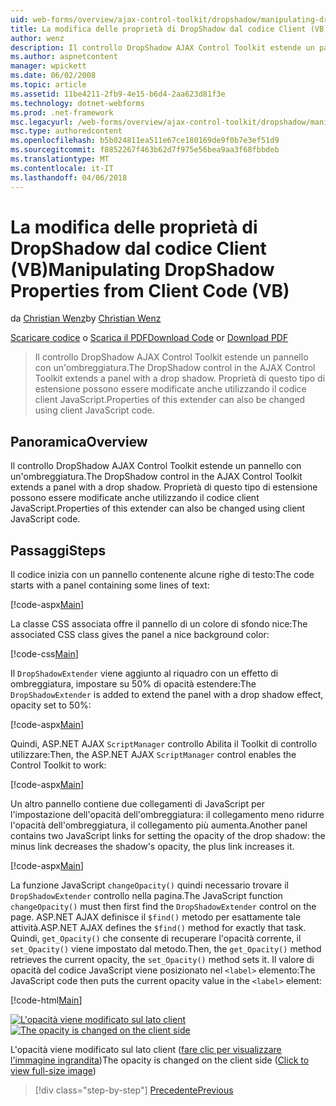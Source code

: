 ```yaml
---
uid: web-forms/overview/ajax-control-toolkit/dropshadow/manipulating-dropshadow-properties-from-client-code-vb
title: La modifica delle proprietà di DropShadow dal codice Client (VB) | Documenti Microsoft
author: wenz
description: Il controllo DropShadow AJAX Control Toolkit estende un pannello con un'ombreggiatura. Proprietà di questa estensione può essere modificata utilizzando client JavaScrip...
ms.author: aspnetcontent
manager: wpickett
ms.date: 06/02/2008
ms.topic: article
ms.assetid: 11be4211-2fb9-4e15-b6d4-2aa623d81f3e
ms.technology: dotnet-webforms
ms.prod: .net-framework
msc.legacyurl: /web-forms/overview/ajax-control-toolkit/dropshadow/manipulating-dropshadow-properties-from-client-code-vb
msc.type: authoredcontent
ms.openlocfilehash: b5b024811ea511e67ce180169de9f0b7e3ef51d9
ms.sourcegitcommit: f8852267f463b62d7f975e56bea9aa3f68fbbdeb
ms.translationtype: MT
ms.contentlocale: it-IT
ms.lasthandoff: 04/06/2018
---
```

<a name="manipulating-dropshadow-properties-from-client-code-vb"></a><span data-ttu-id="fecf2-104">La modifica delle proprietà di DropShadow dal codice Client (VB)</span><span class="sxs-lookup"><span data-stu-id="fecf2-104">Manipulating DropShadow Properties from Client Code (VB)</span></span>
====================
<span data-ttu-id="fecf2-105">da [Christian Wenz](https://github.com/wenz)</span><span class="sxs-lookup"><span data-stu-id="fecf2-105">by [Christian Wenz](https://github.com/wenz)</span></span>

<span data-ttu-id="fecf2-106">[Scaricare codice](http://download.microsoft.com/download/5/1/6/51652a81-500b-4f6b-88d3-617103e7941e/DropShadow2.vb.zip) o [Scarica il PDF](http://download.microsoft.com/download/b/6/a/b6ae89ee-df69-4c87-9bfb-ad1eb2b23373/dropshadow2VB.pdf)</span><span class="sxs-lookup"><span data-stu-id="fecf2-106">[Download Code](http://download.microsoft.com/download/5/1/6/51652a81-500b-4f6b-88d3-617103e7941e/DropShadow2.vb.zip) or [Download PDF](http://download.microsoft.com/download/b/6/a/b6ae89ee-df69-4c87-9bfb-ad1eb2b23373/dropshadow2VB.pdf)</span></span>

> <span data-ttu-id="fecf2-107">Il controllo DropShadow AJAX Control Toolkit estende un pannello con un'ombreggiatura.</span><span class="sxs-lookup"><span data-stu-id="fecf2-107">The DropShadow control in the AJAX Control Toolkit extends a panel with a drop shadow.</span></span> <span data-ttu-id="fecf2-108">Proprietà di questo tipo di estensione possono essere modificate anche utilizzando il codice client JavaScript.</span><span class="sxs-lookup"><span data-stu-id="fecf2-108">Properties of this extender can also be changed using client JavaScript code.</span></span>


## <a name="overview"></a><span data-ttu-id="fecf2-109">Panoramica</span><span class="sxs-lookup"><span data-stu-id="fecf2-109">Overview</span></span>

<span data-ttu-id="fecf2-110">Il controllo DropShadow AJAX Control Toolkit estende un pannello con un'ombreggiatura.</span><span class="sxs-lookup"><span data-stu-id="fecf2-110">The DropShadow control in the AJAX Control Toolkit extends a panel with a drop shadow.</span></span> <span data-ttu-id="fecf2-111">Proprietà di questo tipo di estensione possono essere modificate anche utilizzando il codice client JavaScript.</span><span class="sxs-lookup"><span data-stu-id="fecf2-111">Properties of this extender can also be changed using client JavaScript code.</span></span>

## <a name="steps"></a><span data-ttu-id="fecf2-112">Passaggi</span><span class="sxs-lookup"><span data-stu-id="fecf2-112">Steps</span></span>

<span data-ttu-id="fecf2-113">Il codice inizia con un pannello contenente alcune righe di testo:</span><span class="sxs-lookup"><span data-stu-id="fecf2-113">The code starts with a panel containing some lines of text:</span></span>

[!code-aspx[Main](manipulating-dropshadow-properties-from-client-code-vb/samples/sample1.aspx)]

<span data-ttu-id="fecf2-114">La classe CSS associata offre il pannello di un colore di sfondo nice:</span><span class="sxs-lookup"><span data-stu-id="fecf2-114">The associated CSS class gives the panel a nice background color:</span></span>

[!code-css[Main](manipulating-dropshadow-properties-from-client-code-vb/samples/sample2.css)]

<span data-ttu-id="fecf2-115">Il `DropShadowExtender` viene aggiunto al riquadro con un effetto di ombreggiatura, impostare su 50% di opacità estendere:</span><span class="sxs-lookup"><span data-stu-id="fecf2-115">The `DropShadowExtender` is added to extend the panel with a drop shadow effect, opacity set to 50%:</span></span>

[!code-aspx[Main](manipulating-dropshadow-properties-from-client-code-vb/samples/sample3.aspx)]

<span data-ttu-id="fecf2-116">Quindi, ASP.NET AJAX `ScriptManager` controllo Abilita il Toolkit di controllo utilizzare:</span><span class="sxs-lookup"><span data-stu-id="fecf2-116">Then, the ASP.NET AJAX `ScriptManager` control enables the Control Toolkit to work:</span></span>

[!code-aspx[Main](manipulating-dropshadow-properties-from-client-code-vb/samples/sample4.aspx)]

<span data-ttu-id="fecf2-117">Un altro pannello contiene due collegamenti di JavaScript per l'impostazione dell'opacità dell'ombreggiatura: il collegamento meno ridurre l'opacità dell'ombreggiatura, il collegamento più aumenta.</span><span class="sxs-lookup"><span data-stu-id="fecf2-117">Another panel contains two JavaScript links for setting the opacity of the drop shadow: the minus link decreases the shadow's opacity, the plus link increases it.</span></span>

[!code-aspx[Main](manipulating-dropshadow-properties-from-client-code-vb/samples/sample5.aspx)]

<span data-ttu-id="fecf2-118">La funzione JavaScript `changeOpacity()` quindi necessario trovare il `DropShadowExtender` controllo nella pagina.</span><span class="sxs-lookup"><span data-stu-id="fecf2-118">The JavaScript function `changeOpacity()` must then first find the `DropShadowExtender` control on the page.</span></span> <span data-ttu-id="fecf2-119">ASP.NET AJAX definisce il `$find()` metodo per esattamente tale attività.</span><span class="sxs-lookup"><span data-stu-id="fecf2-119">ASP.NET AJAX defines the `$find()` method for exactly that task.</span></span> <span data-ttu-id="fecf2-120">Quindi, `get_Opacity()` che consente di recuperare l'opacità corrente, il `set_Opacity()` viene impostato dal metodo.</span><span class="sxs-lookup"><span data-stu-id="fecf2-120">Then, the `get_Opacity()` method retrieves the current opacity, the `set_Opacity()` method sets it.</span></span> <span data-ttu-id="fecf2-121">Il valore di opacità del codice JavaScript viene posizionato nel `<label>` elemento:</span><span class="sxs-lookup"><span data-stu-id="fecf2-121">The JavaScript code then puts the current opacity value in the `<label>` element:</span></span>

[!code-html[Main](manipulating-dropshadow-properties-from-client-code-vb/samples/sample6.html)]


<span data-ttu-id="fecf2-122">[![L'opacità viene modificato sul lato client](manipulating-dropshadow-properties-from-client-code-vb/_static/image2.png)](manipulating-dropshadow-properties-from-client-code-vb/_static/image1.png)</span><span class="sxs-lookup"><span data-stu-id="fecf2-122">[![The opacity is changed on the client side](manipulating-dropshadow-properties-from-client-code-vb/_static/image2.png)](manipulating-dropshadow-properties-from-client-code-vb/_static/image1.png)</span></span>

<span data-ttu-id="fecf2-123">L'opacità viene modificato sul lato client ([fare clic per visualizzare l'immagine ingrandita](manipulating-dropshadow-properties-from-client-code-vb/_static/image3.png))</span><span class="sxs-lookup"><span data-stu-id="fecf2-123">The opacity is changed on the client side ([Click to view full-size image](manipulating-dropshadow-properties-from-client-code-vb/_static/image3.png))</span></span>

> [!div class="step-by-step"]
> [<span data-ttu-id="fecf2-124">Precedente</span><span class="sxs-lookup"><span data-stu-id="fecf2-124">Previous</span></span>](adjusting-the-z-index-of-a-dropshadow-vb.md)
